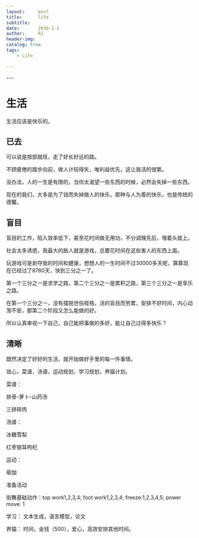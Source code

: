 ```yaml
---
layout:     post
title:      life
subtitle:   
date:       2030-1-1
author:     RJ
header-img: 
catalog: true
tags:
    - Life

---
```

<p id = "build"></p>
---

# 生活

生活应该是快乐的。

## 已去

可以说是按部就班，走了好长好远的路。

不顾疲倦的踏步向前，做人计较得失，唯利益优先，这让我活的很累。

没办法，人的一生是有限的，当你太渴望一些东西的时候，必然会失掉一些东西。

现在的我们，大多是为了钱而失掉做人的快乐，那种与人为善的快乐，也是传统的德馨。

## 盲目

盲目的工作，陷入效率低下，甚至花时间做无用功，不分调理先后，埋着头就上。

社会太多诱惑，我最大的敌人就是游戏，总要花时间在这些害人的东西上面。

玩游戏可是剥夺我的时间和健康，想想人的一生时间不过30000多天呢，算算现在已经过了8760天，快到三分之一了。

第一个三分之一是求学之路，第二个三分之一是累积之路，第三个三分之一是享乐之路。

在第一个三分之一，没有摆脱世俗桎梏，活的盲目而劳累，安排不好时间，内心动荡不安，那第二个阶段又怎么能做的好。

所以认真审视一下自己，自己能把事做的多好，能让自己过得多快乐？

## 清晰

既然决定了好好的生活，就开始做好手里的每一件事情。

敛心，菜谱，汤谱，运动规划，学习规划，养猫计划。

菜谱：

排骨-萝卜-山药汤

三拼碎肉

汤谱：

冰糖雪梨

红枣银耳枸杞

运动：

瑜伽

准备活动

街舞基础动作：top work1,2,3,4; foot work1,2,3,4; freeze:1,2,3,4,5; power move: 1

学习： 文本生成，语言模型，论文

养猫： 时间，金钱（500），爱心，高效安排其他时间。